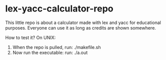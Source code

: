 # lex-yacc-calculator-repo
This little repo is about a calculator made with lex and yacc for educational purposes. 
Everyone can use it as long as credits are shown somewhere.

How to test it?
On UNIX:
1. When the repo is pulled, 
   run: ./makefile.sh
2. Now run the executable:
   run: ./a.out
